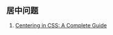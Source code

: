 ## 居中问题
1. [Centering in CSS: A Complete Guide](https://css-tricks.com/centering-css-complete-guide/)